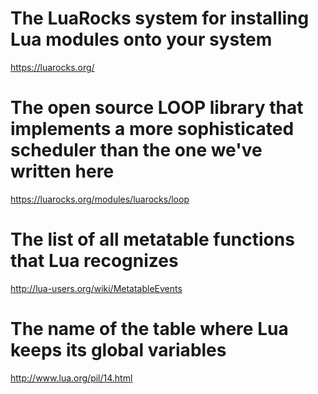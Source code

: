 # The LuaRocks system for installing Lua modules onto your system
https://luarocks.org/

# The open source LOOP library that implements a more sophisticated scheduler than the one we've written here
https://luarocks.org/modules/luarocks/loop

# The list of all metatable functions that Lua recognizes
http://lua-users.org/wiki/MetatableEvents

# The name of the table where Lua keeps its global variables
http://www.lua.org/pil/14.html
